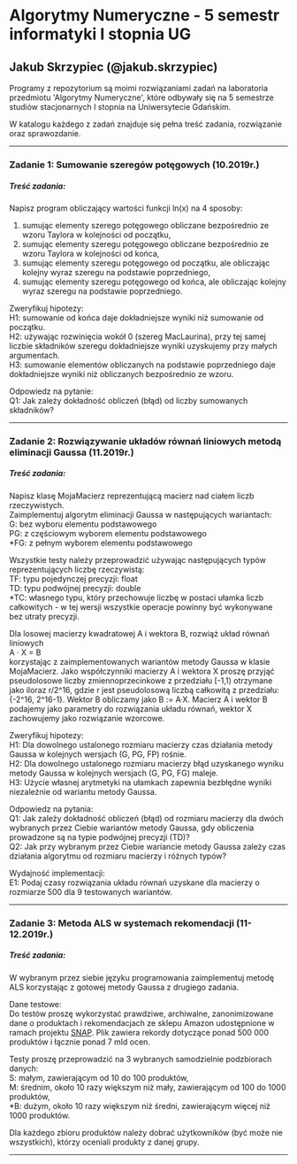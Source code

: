 # Algorytmy Numeryczne - 5 semestr informatyki I stopnia UG
## Jakub Skrzypiec (@jakub.skrzypiec)

Programy z repozytorium są moimi rozwiązaniami zadań na laboratoria przedmiotu 'Algorytmy Numeryczne', które odbywały się na 5 semestrze studiów stacjonarnych I stopnia na Uniwersytecie Gdańskim.  

W katalogu każdego z zadań znajduje się pełna treść zadania, rozwiązanie oraz sprawozdanie.  

---

### **Zadanie 1: Sumowanie szeregów potęgowych (10.2019r.)**

##### Treść zadania:  
Napisz program obliczający wartości funkcji ln(x) na 4 sposoby:
1. sumując elementy szerego potęgowego obliczane bezpośrednio ze wzoru Taylora w kolejności od początku,  
2. sumując elementy szeregu potęgowego obliczane bezpośrednio ze wzoru Taylora w kolejności od końca,  
3. sumując elementy szeregu potęgowego od początku, ale obliczając kolejny wyraz szeregu na podstawie poprzedniego,  
4. sumując elementy szeregu potęgowego od końca, ale obliczając kolejny wyraz szeregu na podstawie poprzedniego.  
  
Zweryfikuj hipotezy:  
H1: sumowanie od końca daje dokładniejsze wyniki niż sumowanie od początku.  
H2: używając rozwinięcia wokół 0 (szereg MacLaurina), przy tej samej liczbie składników szeregu dokładniejsze wyniki uzyskujemy przy małych argumentach.  
H3: sumowanie elementów obliczanych na podstawie poprzedniego daje dokładniejsze wyniki niż obliczanych bezpośrednio ze wzoru.  
  
Odpowiedz na pytanie:  
Q1: Jak zależy dokładność obliczeń (błąd) od liczby sumowanych składników?  
  
---

### **Zadanie 2: Rozwiązywanie układów równań liniowych metodą eliminacji Gaussa (11.2019r.)**

##### Treść zadania:  
Napisz klasę MojaMacierz reprezentującą macierz nad ciałem liczb rzeczywistych.  
Zaimplementuj algorytm eliminacji Gaussa w następujących wariantach:  
G: bez wyboru elementu podstawowego  
PG: z częściowym wyborem elementu podstawowego  
*FG: z pełnym wyborem elementu podstawowego  

Wszystkie testy należy przeprowadzić używając następujących  typów reprezentujących liczbę rzeczywistą:  
TF: typu pojedynczej precyzji: float  
TD: typu podwójnej precyzji: double  
*TC: własnego typu, który przechowuje liczbę w postaci ułamka liczb całkowitych - w tej wersji wszystkie operacje powinny być wykonywane bez utraty precyzji.  

Dla losowej macierzy kwadratowej A i wektora B, rozwiąż układ równań liniowych  
A · X = B  
korzystając z zaimplementowanych  wariantów metody Gaussa w klasie MojaMacierz. Jako współczynniki macierzy A i wektora X proszę przyjąć pseudolosowe liczby zmiennoprzecinkowe z przedziału [-1,1) otrzymane jako iloraz r/2^16, gdzie r jest pseudolosową liczbą całkowitą z przedziału: {-2^16, 2^16-1}. Wektor B obliczamy jako B := A·X. Macierz A i wektor B podajemy jako parametry do rozwiązania układu równań, wektor X zachowujemy jako rozwiązanie wzorcowe.  

Zweryfikuj hipotezy:  
H1: Dla dowolnego ustalonego rozmiaru macierzy czas działania metody Gaussa w kolejnych wersjach (G, PG, FP) rośnie.  
H2: Dla dowolnego ustalonego rozmiaru macierzy błąd uzyskanego wyniku metody Gaussa w kolejnych wersjach (G, PG, FG) maleje.  
H3: Użycie własnej arytmetyki na ułamkach zapewnia bezbłędne wyniki niezależnie od wariantu metody Gaussa.  

Odpowiedz na pytania:  
Q1: Jak zależy dokładność obliczeń (błąd) od rozmiaru macierzy dla dwóch wybranych przez Ciebie wariantów metody Gaussa, gdy obliczenia prowadzone są na typie podwójnej precyzji (TD)?  
Q2: Jak przy wybranym przez Ciebie wariancie metody Gaussa zależy czas działania algorytmu od rozmiaru macierzy i różnych typów?  

Wydajność implementacji:  
E1: Podaj czasy rozwiązania układu równań uzyskane dla macierzy o rozmiarze 500 dla 9 testowanych wariantów.  

---

### **Zadanie 3: Metoda ALS w systemach rekomendacji (11-12.2019r.)**

##### Treść zadania:
W wybranym przez siebie języku programowania zaimplementuj metodę ALS korzystając z gotowej metody Gaussa z drugiego zadania.  

Dane testowe:  
Do testów proszę wykorzystać prawdziwe, archiwalne, zanonimizowane dane o produktach i rekomendacjach ze sklepu Amazon udostępnione w ramach projektu [SNAP](https://snap.stanford.edu/data/amazon-meta.html). Plik zawiera rekordy dotyczące ponad 500 000 produktów i łącznie ponad 7 mld ocen.  

Testy proszę przeprowadzić na 3 wybranych samodzielnie podzbiorach danych:  
S: małym, zawierającym od 10 do 100 produktów,  
M: średnim, około 10 razy większym niż mały, zawierającym od 100 do 1000 produktów,  
*B: dużym, około 10 razy większym niż średni, zawierającym więcej niż 1000 produktów.  

Dla każdego zbioru produktów należy dobrać użytkowników (być może nie wszystkich), którzy oceniali produkty z danej grupy.  

---

